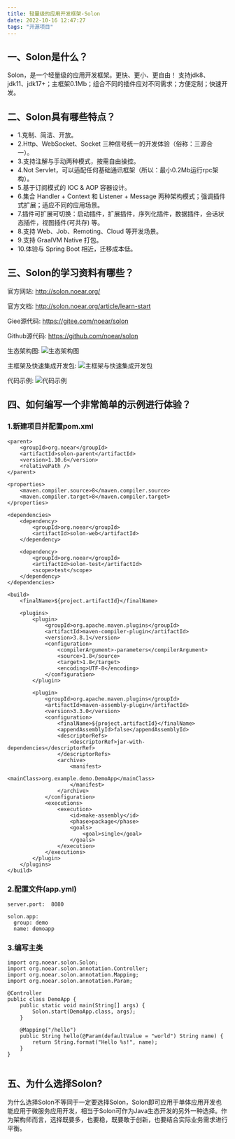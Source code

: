 ```yaml
---
title: 轻量级的应用开发框架-Solon
date: 2022-10-16 12:47:27
tags: "开源项目"
---
```


## 一、Solon是什么？
Solon，是一个轻量级的应用开发框架。更快、更小、更自由！
支持jdk8、jdk11、jdk17+；主框架0.1Mb；组合不同的插件应对不同需求；方便定制；快速开发。
<!--more-->


## 二、Solon具有哪些特点？
- 1.克制、简洁、开放。
- 2.Http、WebSocket、Socket 三种信号统一的开发体验（俗称：三源合一）。
- 3.支持注解与手动两种模式，按需自由操控。
- 4.Not Servlet，可以适配任何基础通讯框架（所以：最小0.2Mb运行rpc架构）。
- 5.基于订阅模式的 IOC & AOP 容器设计。
- 6.集合 Handler + Context 和 Listener + Message 两种架构模式；强调插件式扩展；适应不同的应用场景。
- 7.插件可扩展可切换：启动插件，扩展插件，序列化插件，数据插件，会话状态插件，视图插件(可共存) 等。
- 8.支持 Web、Job、Remoting、Cloud 等开发场景。
- 9.支持 GraalVM Native 打包。
- 10.体验与 Spring Boot 相近，迁移成本低。

## 三、Solon的学习资料有哪些？
官方网站:
http://solon.noear.org/

官方文档:
http://solon.noear.org/article/learn-start

Giee源代码:
https://gitee.com/noear/solon

Github源代码:
https://github.com/noear/solon

生态架构图:
![生态架构图](轻量级的应用开发框架-Solon/01.png)

主框架及快速集成开发包:
![主框架与快速集成开发包](轻量级的应用开发框架-Solon/03.png)

代码示例:
![代码示例](轻量级的应用开发框架-Solon/02.png)

## 四、如何编写一个非常简单的示例进行体验？

### 1.新建项目并配置pom.xml
```
<parent>
    <groupId>org.noear</groupId>
    <artifactId>solon-parent</artifactId>
    <version>1.10.6</version>
    <relativePath />
</parent>

<properties>
    <maven.compiler.source>8</maven.compiler.source>
    <maven.compiler.target>8</maven.compiler.target>
</properties>

<dependencies>
    <dependency>
        <groupId>org.noear</groupId>
        <artifactId>solon-web</artifactId>
    </dependency>

    <dependency>
        <groupId>org.noear</groupId>
        <artifactId>solon-test</artifactId>
        <scope>test</scope>
    </dependency>
</dependencies>

<build>
    <finalName>${project.artifactId}</finalName>

    <plugins>
        <plugin>
            <groupId>org.apache.maven.plugins</groupId>
            <artifactId>maven-compiler-plugin</artifactId>
            <version>3.8.1</version>
            <configuration>
                <compilerArgument>-parameters</compilerArgument>
                <source>1.8</source>
                <target>1.8</target>
                <encoding>UTF-8</encoding>
            </configuration>
        </plugin>

        <plugin>
            <groupId>org.apache.maven.plugins</groupId>
            <artifactId>maven-assembly-plugin</artifactId>
            <version>3.3.0</version>
            <configuration>
                <finalName>${project.artifactId}</finalName>
                <appendAssemblyId>false</appendAssemblyId>
                <descriptorRefs>
                    <descriptorRef>jar-with-dependencies</descriptorRef>
                </descriptorRefs>
                <archive>
                    <manifest>
                        <mainClass>org.example.demo.DemoApp</mainClass>
                    </manifest>
                </archive>
            </configuration>
            <executions>
                <execution>
                    <id>make-assembly</id>
                    <phase>package</phase>
                    <goals>
                        <goal>single</goal>
                    </goals>
                </execution>
            </executions>
        </plugin>
    </plugins>
</build>

```

### 2.配置文件(app.yml)
```
server.port:  8080

solon.app:
  group: demo
  name: demoapp

```

### 3.编写主类
```
import org.noear.solon.Solon;
import org.noear.solon.annotation.Controller;
import org.noear.solon.annotation.Mapping;
import org.noear.solon.annotation.Param;

@Controller
public class DemoApp {
    public static void main(String[] args) {
        Solon.start(DemoApp.class, args);
    }

    @Mapping("/hello")
    public String hello(@Param(defaultValue = "world") String name) {
        return String.format("Hello %s!", name);
    }
}


```

## 五、为什么选择Solon?
为什么选择Solon不等同于一定要选择Solon，Solon即可应用于单体应用开发也能应用于微服务应用开发，相当于Solon可作为Java生态开发的另外一种选择。作为架构师而言，选择既要多，也要稳，既要敢于创新，也要结合实际业务需求进行平衡。